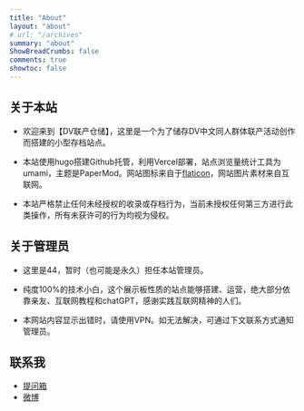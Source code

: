 ```yaml
---
title: "About"
layout: "about"
# url: "/archives"
summary: "about"
ShowBreadCrumbs: false
comments: true
showtoc: false
---
```

<style>
.post-meta {
    display: none;
  }
</style>

## 关于本站

- 欢迎来到【DV联产仓储】，这里是一个为了储存DV中文同人群体联产活动创作而搭建的小型存档站点。
  
- 本站使用hugo搭建Github托管，利用Vercel部署，站点浏览量统计工具为umami，主题是PaperMod。网站图标来自于[flaticon](https://www.flaticon.com/)，网站图片素材来自互联网。

- 本站严格禁止任何未经授权的收录或存档行为，当前未授权任何第三方进行此类操作，所有未获许可的行为均视为侵权。

## 关于管理员
- 这里是44，暂时（也可能是永久）担任本站管理员。
  
- 纯度100%的技术小白，这个展示板性质的站点能够搭建、运营，绝大部分依靠亲友、互联网教程和chatGPT，感谢实践互联网精神的人们。
  
- 本网站内容显示出错时，请使用VPN。如无法解决，可通过下文联系方式通知管理员。
  

## 联系我

- [提问箱](https://box.n3ko.cc/_/keepdying44?continueFlag=aab06073641f600f2a62d6928b1a4ffa")
- [微博](https://weibo.com/u/7892489874)